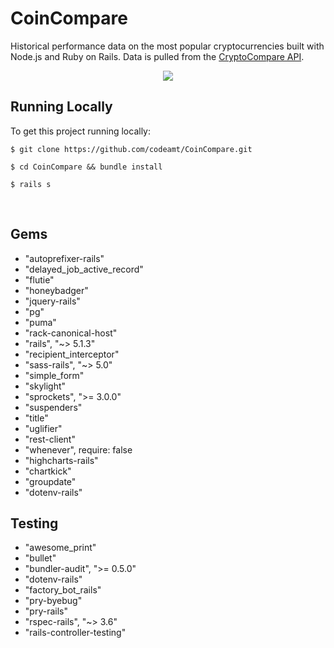 # CoinCompare
Historical performance data on the most popular cryptocurrencies built with Node.js and Ruby on Rails. Data is pulled from the [CryptoCompare API](https://www.cryptocompare.com/). 

<p align="center">
  <img src="https://ucarecdn.com/1cab2dac-5bb0-4f20-ab47-647d3d303f2f/" />
</p>

## Running Locally 

To get this project running locally:<br>
```
$ git clone https://github.com/codeamt/CoinCompare.git

$ cd CoinCompare && bundle install 

$ rails s 
```
<br>

## Gems 

- "autoprefixer-rails"
- "delayed_job_active_record"
- "flutie"
- "honeybadger"
- "jquery-rails"
- "pg"
- "puma"
- "rack-canonical-host"
- "rails", "~> 5.1.3"
- "recipient_interceptor"
- "sass-rails", "~> 5.0"
- "simple_form"
- "skylight"
- "sprockets", ">= 3.0.0"
- "suspenders"
- "title"
- "uglifier"
- "rest-client"
- "whenever", require: false
- "highcharts-rails"
- "chartkick"
- "groupdate"
- "dotenv-rails"

## Testing 

- "awesome_print"
- "bullet"
- "bundler-audit", ">= 0.5.0"
- "dotenv-rails"
- "factory_bot_rails"
- "pry-byebug"
- "pry-rails"
- "rspec-rails", "~> 3.6"
- "rails-controller-testing"

